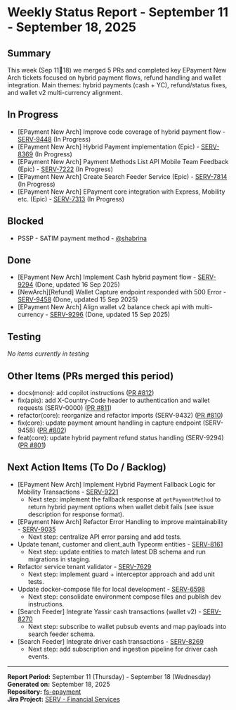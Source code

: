 # Weekly Status Report - September 11 - September 18, 2025

## Summary

This week (Sep 1118) we merged 5 PRs and completed key EPayment New Arch tickets focused on hybrid payment flows, refund handling and wallet integration. Main themes: hybrid payments (cash + YC), refund/status fixes, and wallet v2 multi-currency alignment.

## In Progress

- [EPayment New Arch] Improve code coverage of hybrid payment flow - [SERV-9448](https://yassir.atlassian.net/browse/SERV-9448) (In Progress)
- [EPayment New Arch] Hybrid Payment implementation (Epic) - [SERV-8369](https://yassir.atlassian.net/browse/SERV-8369) (In Progress)
- [EPayment New Arch] Payment Methods List API Mobile Team Feedback (Epic) - [SERV-7222](https://yassir.atlassian.net/browse/SERV-7222) (In Progress)
- [EPayment New Arch] Create Search Feeder Service (Epic) - [SERV-7814](https://yassir.atlassian.net/browse/SERV-7814) (In Progress)
- [EPayment New Arch] EPayment core integration with Express, Mobility etc. (Epic) - [SERV-7313](https://yassir.atlassian.net/browse/SERV-7313) (In Progress)

## Blocked

- PSSP - SATIM payment method - [@shabrina](https://yassir-team.slack.com/team/U08D82KTDQV)

## Done

- [EPayment New Arch] Implement Cash hybrid payment flow - [SERV-9294](https://yassir.atlassian.net/browse/SERV-9294) (Done, updated 16 Sep 2025)
- [NewArch][Refund] Wallet Capture endpoint responded with 500 Error - [SERV-9458](https://yassir.atlassian.net/browse/SERV-9458) (Done, updated 15 Sep 2025)
- [EPayment New Arch] Align wallet v2 balance check api with multi-currency - [SERV-9296](https://yassir.atlassian.net/browse/SERV-9296) (Done, updated 15 Sep 2025)

## Testing

_No items currently in testing_

## Other Items (PRs merged this period)

- docs(mono): add copilot instructions ([PR #812](https://github.com/YAtechnologies/fs-epayment/pull/812))
- fix(apis): add X-Country-Code header to authentication and wallet requests (SERV-0000) ([PR #811](https://github.com/YAtechnologies/fs-epayment/pull/811))
- refactor(core): reorganize and refactor imports (SERV-9432) ([PR #810](https://github.com/YAtechnologies/fs-epayment/pull/810))
- fix(core): update payment amount handling in capture endpoint (SERV-9458) ([PR #802](https://github.com/YAtechnologies/fs-epayment/pull/802))
- feat(core): update hybrid payment refund status handling (SERV-9294) ([PR #801](https://github.com/YAtechnologies/fs-epayment/pull/801))

## Next Action Items (To Do / Backlog)

- [EPayment New Arch] Implement Hybrid Payment Fallback Logic for Mobility Transactions - [SERV-9221](https://yassir.atlassian.net/browse/SERV-9221)
  - Next step: implement the fallback response at `getPaymentMethod` to return hybrid payment options when wallet debit fails (see issue description for response format).
- [EPayment New Arch] Refactor Error Handling to improve maintainability - [SERV-9035](https://yassir.atlassian.net/browse/SERV-9035)
  - Next step: centralize API error parsing and add tests.
- Update tenant, customer and client_auth Typeorm entities - [SERV-8161](https://yassir.atlassian.net/browse/SERV-8161)
  - Next step: update entities to match latest DB schema and run migrations in staging.
- Refactor service tenant validator - [SERV-7629](https://yassir.atlassian.net/browse/SERV-7629)
  - Next step: implement guard + interceptor approach and add unit tests.
- Update docker-compose file for local development - [SERV-6598](https://yassir.atlassian.net/browse/SERV-6598)
  - Next step: consolidate environment compose files and publish dev instructions.
- [Search Feeder] Integrate Yassir cash transactions (wallet v2) - [SERV-8270](https://yassir.atlassian.net/browse/SERV-8270)
  - Next step: subscribe to wallet pubsub events and map payloads into search feeder schema.
- [Search Feeder] Integrate driver cash transactions - [SERV-8269](https://yassir.atlassian.net/browse/SERV-8269)
  - Next step: add subscription and ingestion pipeline for driver cash events.

---

**Report Period:** September 11 (Thursday) - September 18 (Wednesday)  
**Generated on:** September 18, 2025  
**Repository:** [fs-epayment](https://github.com/YAtechnologies/fs-epayment)  
**Jira Project:** [SERV - Financial Services](https://yassir.atlassian.net/browse/SERV)

